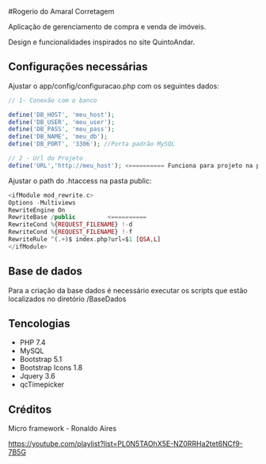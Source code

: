 #Rogerio do Amaral Corretagem

Aplicação de gerenciamento de compra e venda de imóveis.

Design e funcionalidades inspirados no site QuintoAndar.

## Configurações necessárias

Ajustar o app/config/configuracao.php com os seguintes dados:

```php
// 1- Conexão com o banco

define('DB_HOST', 'meu_host');
define('DB_USER', 'meu_user');
define('DB_PASS', 'meu_pass');
define('DB_NAME', 'meu_db');
define('DB_PORT', '3306'); //Porta padrão MySQL

// 2 - Url do Projeto
define('URL','http://meu_host'); <========== Funciona para projeto na pasta raiz
```

Ajustar o path do .htaccess na pasta public: 

```php
<ifModule mod_rewrite.c>
Options -Multiviews
RewriteEngine On
RewriteBase /public         <==========
RewriteCond %{REQUEST_FILENAME} !-d
RewriteCond %{REQUEST_FILENAME} !-f
RewriteRule ^(.+)$ index.php?url=$1 [QSA,L]
</ifModule>
```

## Base de dados

Para a criação da base dados é necessário executar os scripts que estão localizados no diretório /BaseDados

## Tencologias

- PHP 7.4
- MySQL 
- Bootstrap 5.1
- Bootstrap Icons 1.8
- Jquery 3.6
- qcTimepicker



## Créditos

Micro framework - Ronaldo Aires

https://youtube.com/playlist?list=PL0N5TAOhX5E-NZ0RRHa2tet6NCf9-7B5G
